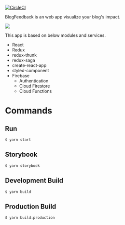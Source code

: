 [![CircleCI](https://circleci.com/gh/ninjinkun/blog-feedback-app.svg?style=svg&circle-token=f9faff2d125195261cccf6cf8f6c9aabd1733603)](https://circleci.com/gh/ninjinkun/blog-feedback-app)

BlogFeedback is an web app visualize your blog's impact. 

<img src="https://user-images.githubusercontent.com/113420/48974171-d4738780-f093-11e8-9ec0-061c1707adba.gif">

This app is based on below modules and services.
- React
- Redux
- redux-thunk
- redux-saga
- create-react-app
- styled-component
- Firebase
  - Authentication
  - Cloud Firestore
  - Cloud Functions

# Commands
## Run
```
$ yarn start
```

## Storybook
```
$ yarn storybook
```

## Development Build
```
$ yarn build
```

## Production Build
```
$ yarn build:production
```
